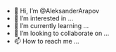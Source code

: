 - 👋 Hi, I’m @AleksanderArapov
- 👀 I’m interested in ...
- 🌱 I’m currently learning ...
- 💞️ I’m looking to collaborate on ...
- 📫 How to reach me ...

<!---
AleksanderArapov/AleksanderArapov is a ✨ special ✨ repository because its `README.md` (this file) appears on your GitHub profile.
You can click the Preview link to take a look at your changes.
--->

